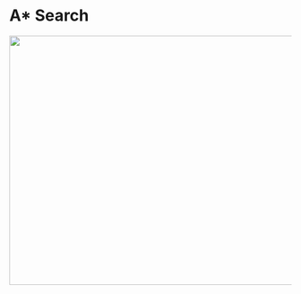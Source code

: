 # A* Search
<p><img src="https://user-images.githubusercontent.com/44167267/176981538-27d61a50-55f2-445c-97a1-db1e4540a3e9.png" alt="" width="700" height="445" /></p>
